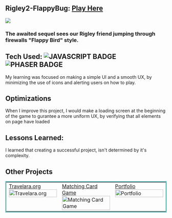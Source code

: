 ## Rigley2-FlappyBug: <a href="https://codepen.io/ShawnBasquiat/full/bGVWpYw" target="_blank">Play Here</a>

<a href="https://codepen.io/ShawnBasquiat/full/bGVWpYw" target="_blank"><img src="https://github.com/CharlesCreativeContent/CharlesCreativeContent/raw/main/images/gif2.gif" /></a>

### The awaited sequel sees our Rigley friend jumping through firewalls "Flappy Bird" style.

## Tech Used: ![JAVASCRIPT BADGE](https://img.shields.io/static/v1?label=|&message=JAVASCRIPT&color=3c7f5d&style=plastic&logo=javascript)![PHASER BADGE](https://img.shields.io/static/v1?label=|&message=PHASER.JS&color=285f65&style=plastic&logo=phaser)

My learning was focused on making a simple UI and a smooth UX, by minimizing the use of icons and alerting users on how to play. 

## Optimizations

When I improve this project, I would make a loading screen at the beginning of the game to gurantee a more uniform UX, by verifying that all elements on page have loaded

## Lessons Learned:

I learned that creating a successful project, isn't determined by it's complexity.



## Other Projects



<table bordercolor="#66b2b2">
  
  <tr>
    <td width="33.3%" valign="top">
<a target="_blank" href="https://github.com/CharlesCreativeContent/lucid">Travelara.org</a>
        <br />
      <a target="_blank" href="https://github.com/CharlesCreativeContent/lucid">
            <img src="https://github.com/CharlesCreativeContent/CharlesCreativeContent/raw/main/images/gif1.gif" width="100%"  alt="Travelara.org"/>
        </a>
    </td>
    <td width="33.3%" valign="top">
<a target="_blank" href="https://github.com/CharlesCreativeContent/matching-card-game"> Matching Card Game</a>
      <br />
        <a target="_blank" href="https://github.com/CharlesCreativeContent/matching-card-game">
          <img src="https://github.com/CharlesCreativeContent/CharlesCreativeContent/raw/main/images/gif3.gif" width="100%" alt="Matching Card Game"/>
        </a>
    </td>
    <td width="33.3%" valign="top">
<a target="_blank" href="https://github.com/CharlesCreativeContent/Portfolio2021">Portfolio</a>
        <br />
        <a target="_blank" href="https://github.com/CharlesCreativeContent/Portfolio2021/">
          <img src="https://github.com/CharlesCreativeContent/CharlesCreativeContent/raw/main/images/gif4.gif" width="100%" alt="Portfolio"/>
        </a>
    </td>
  </tr>
</table>
